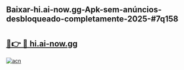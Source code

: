 ## Baixar-hi.ai-now.gg-Apk-sem-anúncios-desbloqueado-completamente-2025-#7q158

# <h2><a href="https://ainizakaria.my?title=hi.ai-now.gg&ref=20M">🔗👉 🔴 hi.ai-now.gg</a></h2>

[![acn](https://github.com/user-attachments/assets/0f9c940e-d8b0-45ae-aac7-cd30a18b3e1c)](https://ainizakaria.my?title=hi.ai-now.gg&ref=20M)


